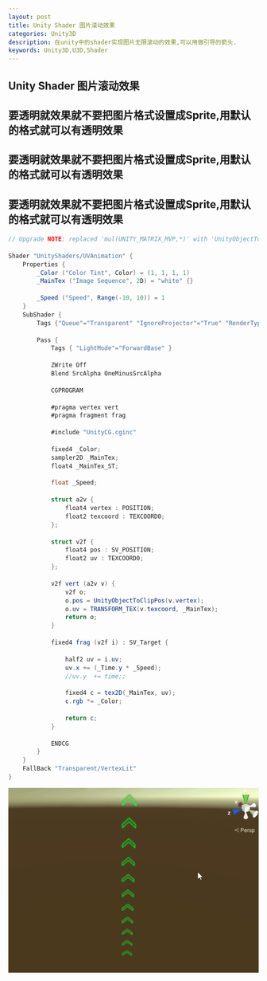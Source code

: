 ```yaml
---
layout: post
title: Unity Shader 图片滚动效果
categories: Unity3D
description: 在unity中的shader实现图片无限滚动的效果,可以用做引导的箭头.
keywords: Unity3D,U3D,Shader
---
```

## Unity Shader 图片滚动效果

## **要透明就效果就不要把图片格式设置成Sprite,用默认的格式就可以有透明效果**

## **要透明就效果就不要把图片格式设置成Sprite,用默认的格式就可以有透明效果**

## **要透明就效果就不要把图片格式设置成Sprite,用默认的格式就可以有透明效果**

```c#
// Upgrade NOTE: replaced 'mul(UNITY_MATRIX_MVP,*)' with 'UnityObjectToClipPos(*)'

Shader "UnityShaders/UVAnimation" {
	Properties {
		_Color ("Color Tint", Color) = (1, 1, 1, 1)
		_MainTex ("Image Sequence", 2D) = "white" {}

    	_Speed ("Speed", Range(-10, 10)) = 1
	}
	SubShader {
		Tags {"Queue"="Transparent" "IgnoreProjector"="True" "RenderType"="Transparent"}
		
		Pass {
			Tags { "LightMode"="ForwardBase" }
			
			ZWrite Off
			Blend SrcAlpha OneMinusSrcAlpha
			
			CGPROGRAM
			
			#pragma vertex vert  
			#pragma fragment frag
			
			#include "UnityCG.cginc"
			
			fixed4 _Color;
			sampler2D _MainTex;
			float4 _MainTex_ST;
	
			float _Speed;
			  
			struct a2v {  
			    float4 vertex : POSITION; 
			    float2 texcoord : TEXCOORD0;
			};  
			
			struct v2f {  
			    float4 pos : SV_POSITION;
			    float2 uv : TEXCOORD0;
			};  
			
			v2f vert (a2v v) {  
				v2f o;  
				o.pos = UnityObjectToClipPos(v.vertex);  
				o.uv = TRANSFORM_TEX(v.texcoord, _MainTex);  
				return o;
			}  
			
			fixed4 frag (v2f i) : SV_Target {
				
				half2 uv = i.uv;
				uv.x += (_Time.y * _Speed);
				//uv.y  += time;;
				
				fixed4 c = tex2D(_MainTex, uv);
				c.rgb *= _Color;
				
				return c;
			}
			
			ENDCG
		}  
	}
	FallBack "Transparent/VertexLit"
}
```

![image](..\images\blog\UnityShaderUVAnimation.gif)